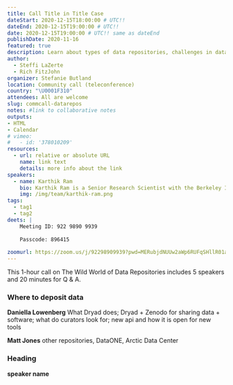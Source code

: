 ```yaml
---
title: Call Title in Title Case
dateStart: 2020-12-15T18:00:00 # UTC!!
dateEnd: 2020-12-15T19:00:00 # UTC!!
date: 2020-12-15T19:00:00 # UTC!! same as dateEnd
publishDate: 2020-11-16
featured: true
description: Learn about types of data repositories, challenges in data deposition and reuse, vision for new tools
author:
  - Steffi LaZerte
  - Rich FitzJohn
organizer: Stefanie Butland
location: Community call (teleconference)
country: "\U0001F310"
attendees: All are welcome
slug: commcall-datarepos
notes: #link to collaborative notes
outputs: 
- HTML
- Calendar 
# vimeo:
#   - id: '378010209'
resources:
  - url: relative or absolute URL
    name: link text
    details: more info about the link
speakers:
  - name: Karthik Ram
    bio: Karthik Ram is a Senior Research Scientist with the Berkeley Institute for Data Science, Project Lead and Co-founder of rOpenSci, Editor for rOpenSci Software Peer Review. He has a PhD in Ecology and Evolution. Karthik on [GitHub](https://github.com/karthik), [Twitter](https://twitter.com/\_inundata), [Website](http://karthik.io/)
    img: /img/team/karthik-ram.png
tags:
  - tag1
  - tag2
deets: |
    Meeting ID: 922 9890 9939
    
    Passcode: 896415
    
zoomurl: https://zoom.us/j/92298909939?pwd=MERubjdNUUw2aWp6RUFqSHllR01adz09
---
```


This 1-hour call on The Wild World of Data Repositories includes 5 speakers and 20 minutes for Q & A.

### Where to deposit data
**Daniella Lowenberg**
What Dryad does; Dryad + Zenodo for sharing data + software; what do curators look for; new api and how it is open for new tools 

**Matt Jones** 
other repositories, DataONE, Arctic Data Center

### Heading
**speaker name** 
